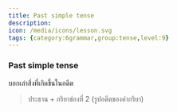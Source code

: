 ```yaml
---
title: Past simple tense
description: 
icon: /media/icons/lesson.svg
tags: {category:6grammar,group:tense,level:9}
---
```


### Past simple tense

บอกเล่าสิ่งที่เกิดขึ้นในอดีต

> ประธาน + กริยาช่องที่ 2 (รูปอดีตของคำกริยา)

